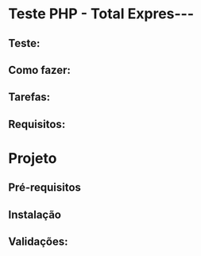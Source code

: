 # Teste PHP - Total Expres---


Teste:
---

Como fazer:
---

Tarefas:
---

Requisitos:
---

# Projeto

Pré-requisitos
---

Instalação
---

Validações:
---


